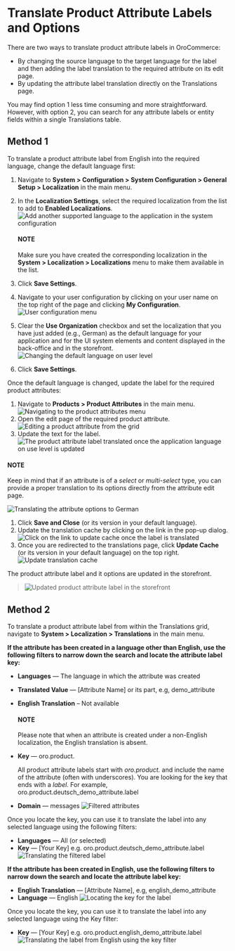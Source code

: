 <a id="localization-translations-labels"></a>

# Translate Product Attribute Labels and Options

There are two ways to translate product attribute labels in OroCommerce:

* By changing the source language to the target language for the label and then adding the label translation to the required attribute on its edit page.
* By updating the attribute label translation directly on the Translations page.

You may find option 1 less time consuming and more straightforward. However, with option 2, you can search for any attribute labels or entity fields within a single Translations table.

## Method 1

To translate a product attribute label from English into the required language, change the default language first:

1. Navigate to **System > Configuration > System Configuration > General Setup > Localization** in the main menu.
2. In the **Localization Settings**, select the required localization from the list to add to **Enabled Localizations**.
   ![Add another supported language to the application in the system configuration](user/img/system/localization/labels/add_supported_language.png)

   #### NOTE
   Make sure you have created the corresponding localization in the **System > Localization > Localizations** menu to make them available in the list.
3. Click **Save Settings**.
4. Navigate to your user configuration by clicking on your user name on the top right of the page and clicking **My Configuration**.
   ![User configuration menu](user/img/system/localization/labels/user_config_menu.png)
5. Clear the **Use Organization** checkbox and set the localization that you have just added (e.g., German) as the default language for your application and for the UI system elements and content displayed in the back-office and in the storefront.
   ![Changing the default language on user level](user/img/system/localization/labels/user_config_language_settings.png)
6. Click **Save Settings**.

Once the default language is changed, update the label for the required product attributes:

1. Navigate to **Products > Product Attributes** in the main menu.
   ![Navigating to the product attributes menu](user/img/system/localization/labels/product_att_menu.png)
2. Open the edit page of the required product attribute.
   ![Editing a product attribute from the grid](user/img/system/localization/labels/edit_product_att.png)
3. Update the text for the label.
   ![The product attribute label translated once the application language on use level is updated](user/img/system/localization/labels/translated_label.png)

#### NOTE
Keep in mind that if an attribute is of a *select* or *multi-select* type, you can provide a proper translation to its options directly from the attribute edit page.

![Translating the attribute options to German](user/img/system/localization/labels/translated_label_options.png)

1. Click **Save and Close** (or its version in your default language).
2. Update the translation cache by clicking on the link in the pop-up dialog.
   ![Click on the link to update cache once the label is translated](user/img/system/localization/labels/update_translation_cache.png)
3. Once you are redirected to the translations page, click **Update Cache** (or its version in your default language) on the top right.
   ![Update translation cache](user/img/system/localization/labels/update_cache_page.png)

The product attribute label and it options are updated in the storefront.

> ![Updated product attribute label in the storefront](user/img/system/localization/labels/label_updated.png)

## Method 2

To translate a product attribute label from within the Translations grid, navigate to **System > Localization > Translations** in the main menu.

**If the attribute has been created in a language other than English, use the following filters to narrow down the search and locate the attribute label key:**

* **Languages** — The language in which the attribute was created
* **Translated Value** — [Attribute Name] or its part, e.g, demo_attribute
* **English Translation** – Not available

  #### NOTE
  Please note that when an attribute is created under a non-English localization, the English translation is absent.
* **Key** — oro.product.

  All product attribute labels start with *oro.product.* and include the name of the attribute (often with underscores). You are looking for the key that ends with a *label*. For example, oro.product.deutsch_demo_attribute.label
* **Domain** — messages
  ![Filtered attributes](user/img/system/localization/labels/filtered_attributes.png)

Once you locate the key, you can use it to translate the label into any selected language using the following filters:

* **Languages** — All (or selected)
* **Key** — [Your Key] e.g. oro.product.deutsch_demo_attribute.label
  ![Translating the filtered label](user/img/system/localization/labels/translations_all_languages.png)

**If the attribute has been created in English, use the following filters to narrow down the search and locate the attribute label key:**

* **English Translation** — [Attribute Name], e.g, english_demo_attribute
* **Language** — English
  ![Locating the key for the label](user/img/system/localization/labels/english_attr_label_located_translations_grid.png)

Once you locate the key, you can use it to translate the label into any selected language using the Key filter:

* **Key** — [Your Key] e.g. oro.product.english_demo_attribute.label
  ![Translating the label from English using the key filter](user/img/system/localization/labels/english_pr_att_translation_grid.png)
